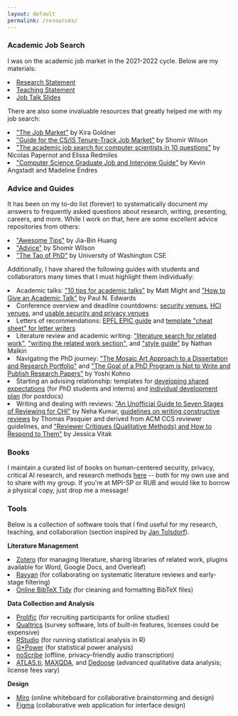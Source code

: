 ```yaml
---
layout: default
permalink: /resources/
---
```


<h3>Academic Job Search</h3>

I was on the academic job market in the 2021-2022 cycle. Below are my materials:

<li><a target="_blank" href="https://yixinzou.github.io/resources/job-market/zou-research-2022.pdf">Research Statement</a></li>
<li><a target="_blank" href="https://yixinzou.github.io/resources/job-market/zou-teaching-2022.pdf">Teaching Statement</a></li>
<li><a target="_blank" href="https://yixinzou.github.io/resources/job-market/zou-job-talk-2022.pdf">Job Talk Slides</a></li>

There are also some invaluable resources that greatly helped me with my job search:

<li><a href="https://www.kiragoldner.com/blog/job-market.html">"The Job Market"</a> by Kira Goldner</li>
<li><a href="https://shomir.net/tt_job_guide.html">"Guide for the CS/IS Tenure-Track Job Market"</a> by Shomir Wilson</li>
<li><a href="https://docs.google.com/document/u/1/d/e/2PACX-1vSeOnC_QdaJVc3OuuMfDHVlk3QotUxvghytRFaDsrdA0uovD5axQjp8kJCM4Evu1cCf9Hg_u_Stabu1/pub">"The academic job search for computer scientists in 10 questions"</a> by Nicolas Papernot and Elissa Redmiles</li>
<li><a href="https://csguides.github.io/grad-job-guide/">"Computer Science Graduate Job and Interview Guide"</a> by Kevin Angstadt and Madeline Endres</li>

<h3>Advice and Guides</h3>

It has been on my to-do list (forever) to systematically document my answers to frequently asked questions about research, writing, presenting, careers, and more. While I work on that, here are some excellent advice repositories from others:

<li><a href="https://github.com/jbhuang0604/awesome-tips">"Awesome Tips"</a> by Jia-Bin Huang</li>
<li><a href="https://shomir.net/advice.html">"Advice"</a> by Shomir Wilson</li>
<li><a href="https://courses.cs.washington.edu/courses/cse590x/23sp/resources/">"The Tao of PhD"</a> by University of Washington CSE</li>

Additionally, I have shared the following guides with students and collaborators many times that I must highlight them individually:

<li>Academic talks: 
  <a href="https://matt.might.net/articles/academic-presentation-tips/">"10 tips for academic talks"</a> by Matt Might
  and <a href="https://pne.people.si.umich.edu/PDF/howtotalk.pdf">"How to Give an Academic Talk"</a> by Paul N. Edwards</li> 
<li>Conference overview and deadline countdowns: 
<a href="https://sec-deadlines.github.io">security venues</a>, 
<a href="https://hci-deadlines.github.io/?sub=HCI,DES,CSCW,AI,HRI,XR,HAP,VIS,SP">HCI venues</a>, 
and 
<a href="https://usec-deadlines.github.io">usable security and privacy venues</a></li>
<li>Letters of recommendations:  
<a href="https://epic-guide.github.io/applying/letters-of-recommendation">EPFL EPIC guide</a> 
and <a href="https://docs.google.com/document/d/1ojOK15XxGgeNddfGjPlay2pUumSAxZb7mpLmIL3ZFYc/edit?tab=t.0#heading=h.nkvsyy6229en">template "cheat sheet" for letter writers</a></li>
<li>Literature review and academic writing: 
  <a href="https://www.spur.science/resources/literature_search.html">"literature search for related work"</a>, 
  <a href="https://www.spur.science/resources/related_work.html">"writing the related work section"</a>, 
  and 
  <a href="https://www.spur.science/resources/style.html">"style guide"</a> 
  by Nathan Malkin</li>
<li>Navigating the PhD journey: 
  <a href="https://medium.com/navigating-academia/the-research-mosaic-analogy-the-mosaic-art-approach-to-a-dissertation-and-research-portfolio-dd7f9f81ce02">"The Mosaic Art Approach to a Dissertation and Research Portfolio"</a>
  and <a href="https://medium.com/navigating-academia/the-goal-of-a-phd-program-is-not-to-write-and-publish-research-papers-01e6ace7727d">"The Goal of a PhD Program is Not to Write and Publish Research Papers"</a>
  by Yoshi Kohno</li>
<li>Starting an advising relationship: templates for 
<a href="https://chem.duke.edu/sites/chem.duke.edu/files/documents/Duke_Chemistry_%20Shared_Expectations_Document.pdf">developing shared expectations</a> (for PhD students and interns) 
and <a href="hhttps://postdocs.stanford.edu/current-postdocs/navigating-your-individual-development-plan-idp/your-individual-development-plan">individual development plan</a> (for postdocs)</li>
<li>Writing and dealing with reviews:  
<a href="https://nehakumar.medium.com/an-unofficial-guide-to-seven-stages-of-reviewing-for-chi-7938880fc895">"An Unofficial Guide to Seven Stages of Reviewing for CHI"</a> by Neha Kumar, 
<a href="https://tfjmp.org/files/guidelines.pdf">guidelines on writing constructive reviews</a> by Thomas Pasquier and derived from ACM CCS reviewer guidelines, 
and <a href="https://docs.google.com/document/d/1jHiWJdkjm6Go683GIxi0tz8l-17rQQpadn9qb7zZDh4/edit?tab=t.0#heading=h.e86h69sdez6d">"Reviewer Critiques (Qualitative Methods) and How to Respond to Them"</a> by Jessica Vitak</li>

<h3>Books</h3>

I maintain a curated list of books on human-centered security, privacy, critical AI research, and research methods <a href="https://yixinzou.github.io/resources/books">here</a> -- both for my own use and to share with my group. If you're at MPI-SP or RUB and would like to borrow a physical copy, just drop me a message!

<h3>Tools</h3>

Below is a collection of software tools that I find useful for my research, teaching, and collaboration (section inspired by <a href="https://jantolsdorf.de/tools.html">Jan Tolsdorf</a>).

**Literature Management**

<li><a href="https://www.zotero.org">Zotero</a> (for managing literature, sharing libraries of related work, plugins available for Word, Google Docs, and Overleaf)</li>
<li><a href="https://www.rayyan.ai">Rayyan</a> (for collaborating on systematic literature reviews and early-stage filtering)</li>
<li><a href="https://flamingtempura.github.io/bibtex-tidy/index.html">Online BibTeX Tidy</a> (for cleaning and formatting BibTeX files)</li>

**Data Collection and Analysis**

<li><a href="https://www.prolific.com">Prolific</a> (for recruiting participants for online studies)</li>
<li><a href="https://www.qualtrics.com">Qualtrics</a> (survey software, lots of built-in features, licenses could be expensive)</li>
<li><a href="https://posit.co/download/rstudio-desktop/">RStudio</a> (for running statistical analysis in R)</li>
<li><a href="https://www.psychologie.hhu.de/arbeitsgruppen/allgemeine-psychologie-und-arbeitspsychologie/gpower">G*Power</a> (for statistical power analysis)</li>
<li><a href="https://noscribe.app/">noScribe</a> (offline, privacy-friendly audio transcription)</li>
<li><a href="https://atlasti.com">ATLAS.ti</a>, <a href="https://www.maxqda.com">MAXQDA</a>, and <a href="https://www.dedoose.com">Dedoose</a> (advanced qualitative data analysis; license fees vary)</li>

**Design**

<li><a href="https://miro.com">Miro</a> (online whiteboard for collaborative brainstorming and design)</li>
<li><a href="https://www.figma.com">Figma</a> (collaborative web application for interface design)</li>

